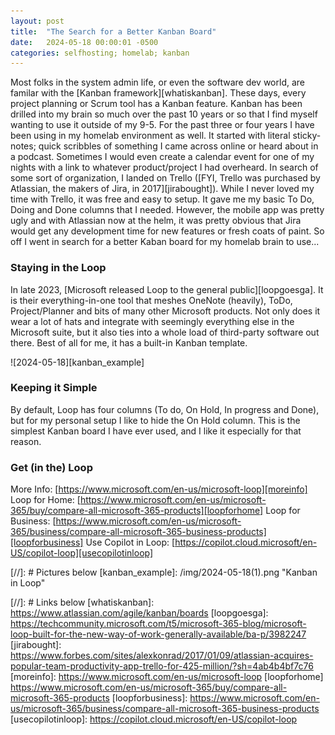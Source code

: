 ```yaml
---
layout: post
title:  "The Search for a Better Kanban Board"
date:   2024-05-18 00:00:01 -0500
categories: selfhosting; homelab; kanban
---
```


Most folks in the system admin life, or even the software dev world, are familar with the [Kanban framework][whatiskanban]. These days, every project planning or Scrum tool has a Kanban feature. Kanban has been drilled into my brain so much over the past 10 years or so that I find myself wanting to use it outside of my 9-5. For the past three or four years I have been using in my homelab environment as well. It started with literal sticky-notes; quick scribbles of something I came across online or heard about in a podcast. Sometimes I would even create a calendar event for one of my nights with a link to whatever product/project I had overheard. In search of some sort of organization, I landed on Trello ([FYI, Trello was purchased by Atlassian, the makers of Jira, in 2017][jirabought]). While I never loved my time with Trello, it was free and easy to setup. It gave me my basic To Do, Doing and Done columns that I needed. However, the mobile app was pretty ugly and with Atlassian now at the helm, it was pretty obvious that Jira would get any development time for new features or fresh coats of paint. So off I went in search for a better Kaban board for my homelab brain to use...

### Staying in the Loop
In late 2023, [Microsoft released Loop to the general public][loopgoesga]. It is their everything-in-one tool that meshes OneNote (heavily), ToDo, Project/Planner and bits of many other Microsoft products. Not only does it wear a lot of hats and integrate with seemingly everything else in the Microsoft suite, but it also ties into a whole load of third-party software out there. Best of all for me, it has a built-in Kanban template.

![2024-05-18][kanban_example]

### Keeping it Simple
By default, Loop has four columns (To do, On Hold, In progress and Done), but for my personal setup I like to hide the On Hold column. This is the simplest Kanban board I have ever used, and I like it especially for that reason.

### Get (in the) Loop
More Info: [https://www.microsoft.com/en-us/microsoft-loop][moreinfo]
Loop for Home: [https://www.microsoft.com/en-us/microsoft-365/buy/compare-all-microsoft-365-products][loopforhome]
Loop for Business: [https://www.microsoft.com/en-us/microsoft-365/business/compare-all-microsoft-365-business-products][loopforbusiness]
Use Copilot in Loop: [https://copilot.cloud.microsoft/en-US/copilot-loop][usecopilotinloop]

[//]: # Pictures below
[kanban_example]: /img/2024-05-18(1).png "Kanban in Loop"

[//]: # Links below
[whatiskanban]: https://www.atlassian.com/agile/kanban/boards
[loopgoesga]: https://techcommunity.microsoft.com/t5/microsoft-365-blog/microsoft-loop-built-for-the-new-way-of-work-generally-available/ba-p/3982247
[jirabought]: https://www.forbes.com/sites/alexkonrad/2017/01/09/atlassian-acquires-popular-team-productivity-app-trello-for-425-million/?sh=4ab4b4bf7c76
[moreinfo]: https://www.microsoft.com/en-us/microsoft-loop
[loopforhome] https://www.microsoft.com/en-us/microsoft-365/buy/compare-all-microsoft-365-products
[loopforbusiness]: https://www.microsoft.com/en-us/microsoft-365/business/compare-all-microsoft-365-business-products
[usecopilotinloop]: https://copilot.cloud.microsoft/en-US/copilot-loop
